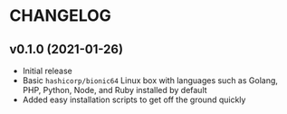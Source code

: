 # CHANGELOG

## v0.1.0 (2021-01-26)

* Initial release
* Basic `hashicorp/bionic64` Linux box with languages such as Golang, PHP, Python, Node, and Ruby installed by default
* Added easy installation scripts to get off the ground quickly
